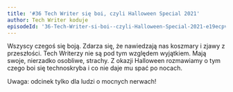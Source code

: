 ```yaml
---
title: '#36 Tech Writer się boi, czyli Halloween Special 2021'
author: Tech Writer koduje
episodeId: '36-Tech-Writer-si-boi--czyli-Halloween-Special-2021-e19ecpv'
---
```


Wszyscy czegoś się boją. Zdarza się, że nawiedzają nas koszmary i zjawy z
przeszłości. Tech Writerzy nie są pod tym względem wyjątkiem. Mają swoje,
nierzadko osobliwe, strachy. Z okazji Halloween rozmawiamy o tym czego boi się
technoskryba i co nie daje mu spać po nocach.

Uwaga: odcinek tylko dla ludzi o mocnych nerwach!
